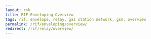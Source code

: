 ```yaml
---
layout: rsk
title: RIF Enveloping Overview
tags: rif, envelope, relay, gas station network, gsn, overview
permalink: /rif/enveloping/overview/
redirect: /rif/relay/overview/
---
```

